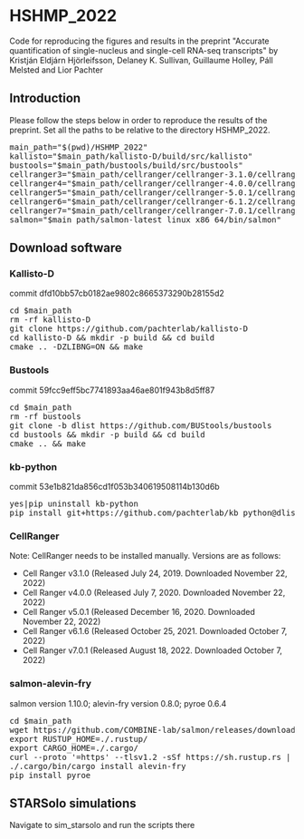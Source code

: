 # HSHMP_2022

Code for reproducing the figures and results in the preprint "Accurate quantification of single-nucleus and single-cell RNA-seq transcripts" by Kristján Eldjárn Hjörleifsson, Delaney K. Sullivan, Guillaume Holley, Páll Melsted and Lior Pachter

## Introduction

Please follow the steps below in order to reproduce the results of the preprint. Set all the paths to be relative to the directory HSHMP_2022.

<pre>main_path="$(pwd)/HSHMP_2022"
kallisto="$main_path/kallisto-D/build/src/kallisto"
bustools="$main_path/bustools/build/src/bustools"
cellranger3="$main_path/cellranger/cellranger-3.1.0/cellranger"
cellranger4="$main_path/cellranger/cellranger-4.0.0/cellranger"
cellranger5="$main_path/cellranger/cellranger-5.0.1/cellranger"
cellranger6="$main_path/cellranger/cellranger-6.1.2/cellranger"
cellranger7="$main_path/cellranger/cellranger-7.0.1/cellranger"
salmon="$main_path/salmon-latest_linux_x86_64/bin/salmon"
</pre>

## Download software

### Kallisto-D

commit dfd10bb57cb0182ae9802c8665373290b28155d2

<pre>cd $main_path
rm -rf kallisto-D
git clone https://github.com/pachterlab/kallisto-D
cd kallisto-D && mkdir -p build && cd build
cmake .. -DZLIBNG=ON && make</pre>

### Bustools

commit 59fcc9eff5bc7741893aa46ae801f943b8d5ff87

<pre>cd $main_path
rm -rf bustools
git clone -b dlist https://github.com/BUStools/bustools
cd bustools && mkdir -p build && cd build
cmake .. && make</pre>

### kb-python

commit 53e1b821da856cd1f053b340619508114b130d6b

<pre>yes|pip uninstall kb-python
pip install git+https://github.com/pachterlab/kb_python@dlist</pre>

### CellRanger

Note: CellRanger needs to be installed manually. Versions are as follows:

* Cell Ranger v3.1.0 (Released July 24, 2019. Downloaded November 22, 2022)
* Cell Ranger v4.0.0 (Released July 7, 2020. Downloaded November 22, 2022)
* Cell Ranger v5.0.1 (Released December 16, 2020. Downloaded November 22, 2022)
* Cell Ranger v6.1.6 (Released October 25, 2021. Downloaded October 7, 2022)
* Cell Ranger v7.0.1 (Released August 18, 2022. Downloaded October 7, 2022)

### salmon-alevin-fry

salmon version 1.10.0; alevin-fry version 0.8.0; pyroe 0.6.4

<pre>cd $main_path
wget https://github.com/COMBINE-lab/salmon/releases/download/v1.10.0/salmon-1.10.0_linux_x86_64.tar.gz && tar -xzvf salmon-1.10.0_linux_x86_64.tar.gz
export RUSTUP_HOME=./.rustup/
export CARGO_HOME=./.cargo/
curl --proto '=https' --tlsv1.2 -sSf https://sh.rustup.rs | sh
./.cargo/bin/cargo install alevin-fry
pip install pyroe</pre>


## STARSolo simulations

Navigate to sim_starsolo and run the scripts there


